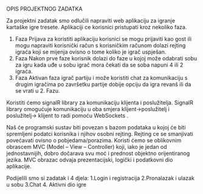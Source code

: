 OPIS PROJEKTNOG ZADATKA

Za projektni zadatak smo odlučili napraviti web aplikaciju za igranje kartaške igre tresete.
 Aplikaciji ce korisnici pristupati kroz nekoliko faza.
 1.	Faza
Prijava za koristiti aplikaciju korisnici se mogu prijaviti kao gost ili mogu napraviti korisnički račun 
s korisničkim računom dolazi rejting igraća koji se mijenja ovisno o tome koliko je igrač uspješan.
2.	Faza
Nakon prve faze korisnik dolazi do faze u kojoj može odabrati sobu za igru kada uđe 
u sobu igrač mora čekati da se soba napuni 4 ili 2 igraća.
3.	Faza
Aktivan faza igrač partiju i može koristiti chat za komunikaciju s drugim 
igračima po završetku partije dobije opciju da igra revanš ili da se vrati u 2. Fazu.


Koristiti ćemo signalR library za komunikaciju klijenta i poslužitelja. SignalR library
 omogućuje komunikaciju u oba smjera klijent->poslužitelj i poslužitelj-> klijent to radi pomoću WebSockets .
 
Naš će programski sustav biti povezan s bazom podataka u kojoj će biti spremljeni podatci korisnika i njihov osobni rejting.
 Rejting ce se smanjivati povećavati ovisno o pobjedama/porazima.
Koristi ćemo se oblikovnim obrascem MVC (Model – View – Controller) koji, iako je jedan od 
jednostavnijih, dobro dočarava svu moć i prednost objektno orijentiranog jezika.
MVC obrazac odvaja prezentacijski, logički i podatkovni dio aplikacije.

Podijelili smo si zadatak i 4 djela:
1.Login i registracija
2.Pronalazak i ulazak u sobu
3.Chat
4. Aktivni dio igre
